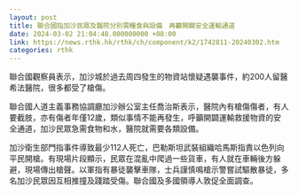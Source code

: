 ```yaml
---
layout: post
title: 聯合國指加沙民眾及醫院分別需糧食與設備　再籲開闢安全運輸通道
date: 2024-03-02 21:04:48.000000000 +08:00
link: https://news.rthk.hk/rthk/ch/component/k2/1742811-20240302.htm
categories: rthk
---
```


聯合國觀察員表示，加沙城於過去周四發生的物資站懷疑遇襲事件，約200人留醫希法醫院，很多都受了槍傷。

聯合國人道主義事務協調廳加沙辦公室主任喬治斯表示，醫院內有槍傷傷者，有人要截肢，亦有傷者年僅12歲，類似事情不能再發生，呼籲開闢運輸救援物資的安全通道，加沙民眾急需食物和水，醫院就需要各類設備。

加沙衛生部門指事件導致最少112人死亡，巴勒斯坦武裝組織哈馬斯指責以色列向平民開槍。有現場片段顯示，民眾在混亂中爬過一些貨車，有人就在車輛後方躲避，現場傳出槍聲。以軍指有暴徒襲擊車隊，士兵謹慎鳴槍示警嘗試驅散暴徒，多名加沙民眾因互相推撞及踐踏受傷。聯合國及多國領導人敦促全面調查。
